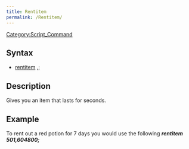 ```yaml
---
title: Rentitem
permalink: /Rentitem/
---
```


[Category:Script_Command](/Category:Script_Command "wikilink")

Syntax
------

-   [rentitem](/rentitem "wikilink") <item ID>,<duration>;

Description
-----------

Gives you an item that lasts for <duration> seconds.

Example
-------

To rent out a red potion for 7 days you would use the following
***rentitem 501,604800;***